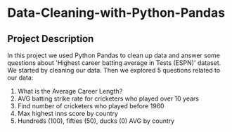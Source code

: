 # Data-Cleaning-with-Python-Pandas

## Project Description

In this project we used Python Pandas to clean up data and answer some questions about 'Highest career batting average in Tests (ESPN)' dataset. We started by cleaning our data. Then we explored 5  questions related to our data:
<ol>
  <li>What is the Average Career Length?</li>
  <li>AVG batting strike rate for cricketers who played over 10 years</li>
  <li>Find number of cricketers who played before 1960</li>
  <li>Max highest inns score by country</li>
  <li>Hundreds (100), fifties (50), ducks (0) AVG by country</li>
</ol>
